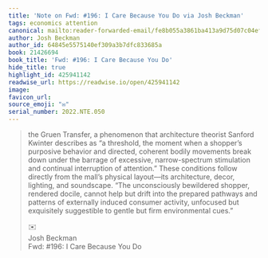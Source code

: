 ```yaml
---
title: 'Note on Fwd: #196: I Care Because You Do via Josh Beckman'
tags: economics attention
canonical: mailto:reader-forwarded-email/fe8b055a3861ba413a9d75d07c04ef5c
author: Josh Beckman
author_id: 64845e5575140ef309a3b7dfc833685a
book: 21426694
book_title: 'Fwd: #196: I Care Because You Do'
hide_title: true
highlight_id: 425941142
readwise_url: https://readwise.io/open/425941142
image:
favicon_url:
source_emoji: "✉️"
serial_number: 2022.NTE.050
---
```

> the Gruen Transfer, a phenomenon that architecture theorist Sanford Kwinter describes as “a threshold, the moment when a shopper’s purposive behavior and directed, coherent bodily movements break down under the barrage of excessive, narrow-spectrum stimulation and continual interruption of attention.” These conditions follow directly from the mall’s physical layout—its architecture, decor, lighting, and soundscape. “The unconsciously bewildered shopper, rendered docile, cannot help but drift into the prepared pathways and patterns of externally induced consumer activity, unfocused but exquisitely suggestible to gentle but firm environmental cues.”
> <div class="quoteback-footer"><div class="quoteback-avatar"><span class="mini-emoji"> ✉️</span></div><div class="quoteback-metadata"><div class="metadata-inner"><span style="display:none">FROM:</span><div aria-label="Josh Beckman" class="quoteback-author"> Josh Beckman</div><div aria-label="Fwd: #196: I Care Because You Do" class="quoteback-title"> Fwd: #196: I Care Because You Do</div></div></div></div>